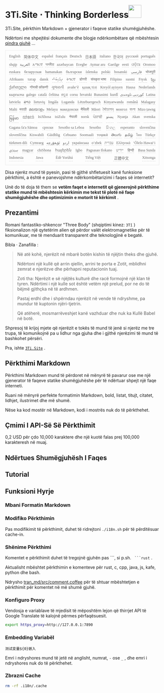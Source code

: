<h1 style="justify-content:space-between">3Ti.Site ⋅ Thinking Borderless<img src="//i-01.eu.org/3Ti/logo.svg" style="user-select:none;margin-top:-1px;width:42px"></h1>

3Ti.Site, përkthim Markdown + gjenerator i faqeve statike shumëgjuhëshe.

Ndërtoni me shpejtësi dokumente dhe blogje ndërkombëtare që mbështesin [qindra gjuhë](https://github.com/i18n-site/node/blob/main/lang/src/index.js) ...

<pre class="langli" style="display:flex;flex-wrap:wrap;background:transparent;border:1px solid #eee;font-size:12px;box-shadow:0 0 3px inset #eee;padding:12px 5px 4px 12px;justify-content:space-between;"><style>pre.langli i{font-weight:300;font-family:s;margin-right:7px;margin-bottom:8px;font-style:normal;color:#666;border-bottom:1px dashed #ccc;}</style><i>English</i><i> 简体中文 </i><i>español</i><i>français</i><i>Deutsch</i><i> 日本語 </i><i>italiano</i><i>한국어</i><i>русский</i><i>português</i><i>shqip</i><i>‫العربية‬</i><i>አማርኛ</i><i>অসমীয়া</i><i>azərbaycan</i><i>Eʋegbe</i><i>Aymar aru</i><i>Gaeilge</i><i>eesti</i><i>ଓଡ଼ିଆ</i><i>Oromoo</i><i>euskara</i><i>беларуская</i><i>bamanakan</i><i>български</i><i>íslenska</i><i>polski</i><i>bosanski</i><i>‫فارسی‬</i><i>भोजपुरी</i><i>Afrikaans</i><i>татар</i><i>dansk</i><i>‫ދިވެހިބަސް‬</i><i>ትግርኛ</i><i>डोगरी</i><i>संस्कृत भाषा</i><i>Filipino</i><i>suomi</i><i>Frysk</i><i>ខ្មែរ</i><i>ქართული</i><i>गोंयची कोंकणी</i><i>ગુજરાતી</i><i>avañe’ẽ</i><i>қазақ тілі</i><i>Kreyòl ayisyen</i><i>Hausa</i><i>Nederlands</i><i>кыргызча</i><i>galego</i><i>català</i><i>čeština</i><i>ಕನ್ನಡ</i><i>corsu</i><i>hrvatski</i><i>Runasimi</i><i>kurdî</i><i>‫کوردیی ناوەندی‬</i><i>Latina</i><i>latviešu</i><i>ລາວ</i><i>lietuvių</i><i>lingála</i><i>Luganda</i><i>Lëtzebuergesch</i><i>Kinyarwanda</i><i>română</i><i>Malagasy</i><i>Malti</i><i>मराठी</i><i>മലയാളം</i><i>Melayu</i><i>македонски</i><i>मैथिली</i><i>Māori</i><i>মৈতৈলোন্</i><i>монгол</i><i>বাংলা</i><i>Mizo ṭawng</i><i>မြန်မာ</i><i>𞄀𞄄𞄰𞄩𞄍𞄜𞄰</i><i>IsiXhosa</i><i>isiZulu</i><i>नेपाली</i><i>norsk</i><i>ਪੰਜਾਬੀ</i><i>‫پښتو‬</i><i>Nyanja</i><i>Akan</i><i>svenska</i><i>Gagana fa'a Sāmoa</i><i>српски</i><i>Sesotho sa Leboa</i><i>Sesotho</i><i>සිංහල</i><i>esperanto</i><i>slovenčina</i><i>slovenščina</i><i>Kiswahili</i><i>Gàidhlig</i><i>Cebuano</i><i>Soomaali</i><i>тоҷикӣ</i><i>తెలుగు</i><i>தமிழ்</i><i>ไทย</i><i>Türkçe</i><i>türkmen dili</i><i>Cymraeg</i><i>‫ئۇيغۇرچە‬</i><i>‫اردو‬</i><i>українська</i><i>o‘zbek</i><i>‫עברית‬</i><i>Ελληνικά</i><i>ʻŌlelo Hawaiʻi</i><i>‫سنڌي‬</i><i>magyar</i><i>chiShona</i><i>հայերեն</i><i>Igbo</i><i>Pagsasao Ilokano</i><i>‫ייִדיש‬</i><i>हिन्दी</i><i>Basa Sunda</i><i>Indonesia</i><i>Jawa</i><i>Èdè Yorùbá</i><i>Tiếng Việt</i><i> 正體中文 </i><i>Xitsonga</i></pre>

Disa njerëz mund të pyesin, pasi të gjithë shfletuesit kanë funksione përkthimi, a është e panevojshme ndërkombëtarizimi i faqes së internetit?

Unë do të doja të them se **vetëm faqet e internetit që gjenerojnë përkthime statike mund të mbështesin kërkimin me tekst të plotë në faqe shumëgjuhëshe dhe optimizimin e motorit të kërkimit** .

## Prezantimi

Romani fantastiko-shkencor &quot;Three Body&quot; (shqiptimi kinez: `3Tǐ` ) fiksionalizon një qytetërim alien që përdor valët elektromagnetike për të komunikuar, me të menduarit transparent dhe teknologjinë e begatë.

Bibla · Zanafilla :

> Në atë kohë, njerëzit në mbarë botën kishin të njëjtin theks dhe gjuhë.
>
> Ndërtoni një kullë që arrin qiellin, arrini te porta e Zotit, mblidhni zemrat e njerëzve dhe përhapni reputacionin tuaj.
>
> Zoti tha: Njerëzit e së njëjtës kulturë dhe racë formojnë një klan të tyren. Ndërtimi i një kulle sot është vetëm një prelud, por ne do të bëjmë gjithçka në të ardhmen.
>
> Pastaj erdhi dhe i shpërndau njerëzit në vende të ndryshme, pa mundur të kuptonin njëri-tjetrin.
>
> Që atëherë, mosmarrëveshjet kanë vazhduar dhe nuk ka Kullë Babel në botë.

Shpresoj të krijoj mjete që njerëzit e tokës të mund të jenë si njerëz me tre trupa, të komunikojnë pa u lidhur nga gjuha dhe i gjithë njerëzimi të mund të bashkohet përsëri.

Pra, ishte [`3Ti.Site`](//3Ti.Site) .

## Përkthimi Markdown

Përkthimi Markdown mund të përdoret në mënyrë të pavarur ose me një gjenerator të faqeve statike shumëgjuhëshe për të ndërtuar shpejt një faqe interneti.

Ruani në mënyrë perfekte formatimin Markdown, bold, listat, titujt, citatet, lidhjet, ilustrimet dhe më shumë.

Nëse ka kod mostër në Markdown, kodi i mostrës nuk do të përkthehet.

## Çmimi I API-Së Së Përkthimit

0,2 USD për çdo 10,000 karaktere dhe një kuotë falas prej 100,000 karakteresh në muaj.

## Ndërtues Shumëgjuhësh I Faqes

## Tutorial

## Funksioni Hyrje

### Mbani Formatin Markdown

### Modifiko Përkthimin

Pas modifikimit të përkthimit, duhet të ridrejtoni `./i18n.sh` për të përditësuar cache-in.

### Shënime Përkthimi

Komentet e përkthimit duhet të tregojnë gjuhën pas \```, si p.sh. ` ```rust` .

Aktualisht mbështet përkthimin e komenteve për rust, c, cpp, java, js, kafe, python dhe bash.

Ndrysho [tran_md/src/comment.coffee](https://github.com/i18n-site/node/blob/main/tran_md/src/comment.coffee) për të shtuar mbështetjen e përkthimit për komentet në më shumë gjuhë.

### Konfiguro Proxy

Vendosja e variablave të mjedisit të mëposhtëm lejon që thirrjet API të Google Translate të kalojnë përmes përfaqësuesit.

```bash
export https_proxy=http://127.0.0.1:7890
```

### Embedding Variabël

```
测试变量${0}嵌入
```

Emri i ndryshores mund të jetë në anglisht, numrat, `-` ose `_` , dhe emri i ndryshores nuk do të përkthehet.

### Zbrazni Cache

```bash
rm -rf .i18n/.cache
```
